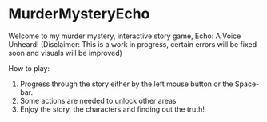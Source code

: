 # MurderMysteryEcho
Welcome to my murder mystery, interactive story game, Echo: A Voice Unheard! 
(Disclaimer: This is a work in progress, certain errors will be fixed soon and visuals will be improved)

How to play:
1. Progress through the story either by the left mouse button or the Space-bar. 
2. Some actions are needed to unlock other areas
3. Enjoy the story, the characters and finding out the truth!

